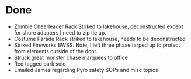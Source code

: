 # Done

- Zombie Cheerleader Rack Striked to lakehouse, deconstructed except for shure adapters I need to zip tie up.
- Costume Parade Rack striked to lakehouse, needs to be deconstructed
- Striked Fireworks BWSS. Note, I left three phase tarped up to protect from elements outside of the door.
- Struck great monster chase marquees to office
- Red tagged park solo
- Emailed James regarding Pyro safety SOPs and misc topics
